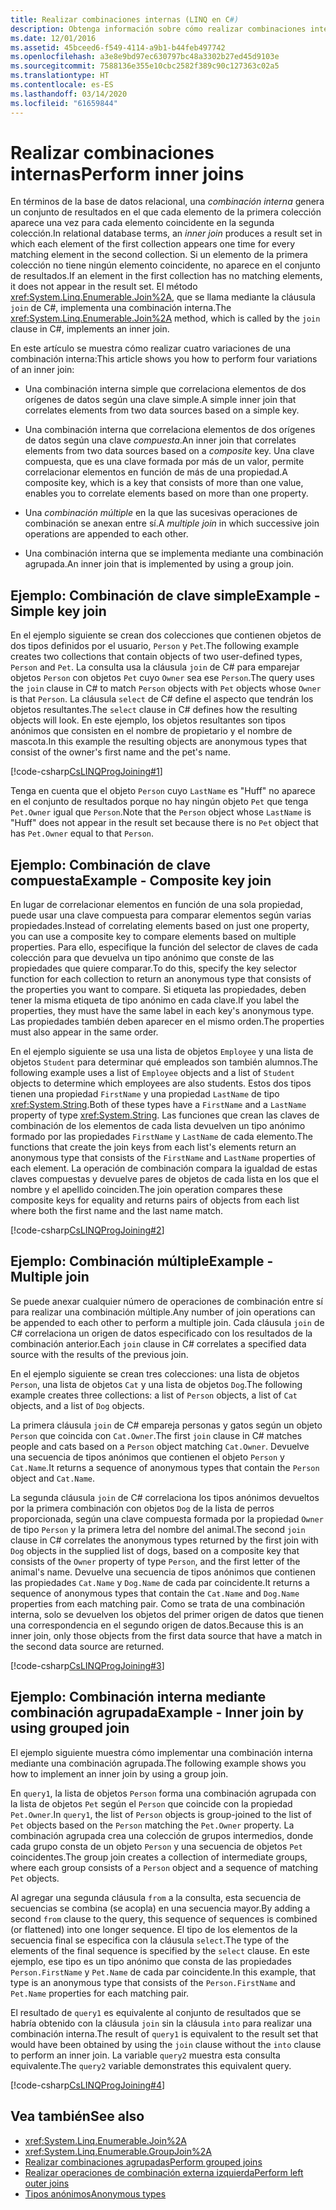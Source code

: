 ```yaml
---
title: Realizar combinaciones internas (LINQ en C#)
description: Obtenga información sobre cómo realizar combinaciones internas con LINQ en C#.
ms.date: 12/01/2016
ms.assetid: 45bceed6-f549-4114-a9b1-b44feb497742
ms.openlocfilehash: a3e8e9bd97ec630797bc48a3302b27ed45d9103e
ms.sourcegitcommit: 7588136e355e10cbc2582f389c90c127363c02a5
ms.translationtype: HT
ms.contentlocale: es-ES
ms.lasthandoff: 03/14/2020
ms.locfileid: "61659844"
---
```

# <a name="perform-inner-joins"></a><span data-ttu-id="17956-103">Realizar combinaciones internas</span><span class="sxs-lookup"><span data-stu-id="17956-103">Perform inner joins</span></span>

<span data-ttu-id="17956-104">En términos de la base de datos relacional, una *combinación interna* genera un conjunto de resultados en el que cada elemento de la primera colección aparece una vez para cada elemento coincidente en la segunda colección.</span><span class="sxs-lookup"><span data-stu-id="17956-104">In relational database terms, an *inner join* produces a result set in which each element of the first collection appears one time for every matching element in the second collection.</span></span> <span data-ttu-id="17956-105">Si un elemento de la primera colección no tiene ningún elemento coincidente, no aparece en el conjunto de resultados.</span><span class="sxs-lookup"><span data-stu-id="17956-105">If an element in the first collection has no matching elements, it does not appear in the result set.</span></span> <span data-ttu-id="17956-106">El método <xref:System.Linq.Enumerable.Join%2A>, que se llama mediante la cláusula `join` de C#, implementa una combinación interna.</span><span class="sxs-lookup"><span data-stu-id="17956-106">The <xref:System.Linq.Enumerable.Join%2A> method, which is called by the `join` clause in C#, implements an inner join.</span></span>

<span data-ttu-id="17956-107">En este artículo se muestra cómo realizar cuatro variaciones de una combinación interna:</span><span class="sxs-lookup"><span data-stu-id="17956-107">This article shows you how to perform four variations of an inner join:</span></span>

- <span data-ttu-id="17956-108">Una combinación interna simple que correlaciona elementos de dos orígenes de datos según una clave simple.</span><span class="sxs-lookup"><span data-stu-id="17956-108">A simple inner join that correlates elements from two data sources based on a simple key.</span></span>

- <span data-ttu-id="17956-109">Una combinación interna que correlaciona elementos de dos orígenes de datos según una clave *compuesta*.</span><span class="sxs-lookup"><span data-stu-id="17956-109">An inner join that correlates elements from two data sources based on a *composite* key.</span></span> <span data-ttu-id="17956-110">Una clave compuesta, que es una clave formada por más de un valor, permite correlacionar elementos en función de más de una propiedad.</span><span class="sxs-lookup"><span data-stu-id="17956-110">A composite key, which is a key that consists of more than one value, enables you to correlate elements based on more than one property.</span></span>

- <span data-ttu-id="17956-111">Una *combinación múltiple* en la que las sucesivas operaciones de combinación se anexan entre sí.</span><span class="sxs-lookup"><span data-stu-id="17956-111">A *multiple join* in which successive join operations are appended to each other.</span></span>

- <span data-ttu-id="17956-112">Una combinación interna que se implementa mediante una combinación agrupada.</span><span class="sxs-lookup"><span data-stu-id="17956-112">An inner join that is implemented by using a group join.</span></span>

## <a name="example---simple-key-join"></a><span data-ttu-id="17956-113">Ejemplo: Combinación de clave simple</span><span class="sxs-lookup"><span data-stu-id="17956-113">Example - Simple key join</span></span>

<span data-ttu-id="17956-114">En el ejemplo siguiente se crean dos colecciones que contienen objetos de dos tipos definidos por el usuario, `Person` y `Pet`.</span><span class="sxs-lookup"><span data-stu-id="17956-114">The following example creates two collections that contain objects of two user-defined types, `Person` and `Pet`.</span></span> <span data-ttu-id="17956-115">La consulta usa la cláusula `join` de C# para emparejar objetos `Person` con objetos `Pet` cuyo `Owner` sea ese `Person`.</span><span class="sxs-lookup"><span data-stu-id="17956-115">The query uses the `join` clause in C# to match `Person` objects with `Pet` objects whose `Owner` is that `Person`.</span></span> <span data-ttu-id="17956-116">La cláusula `select` de C# define el aspecto que tendrán los objetos resultantes.</span><span class="sxs-lookup"><span data-stu-id="17956-116">The `select` clause in C# defines how the resulting objects will look.</span></span> <span data-ttu-id="17956-117">En este ejemplo, los objetos resultantes son tipos anónimos que consisten en el nombre de propietario y el nombre de mascota.</span><span class="sxs-lookup"><span data-stu-id="17956-117">In this example the resulting objects are anonymous types that consist of the owner's first name and the pet's name.</span></span>

[!code-csharp[CsLINQProgJoining#1](~/samples/snippets/csharp/concepts/linq/how-to-perform-inner-joins_1.cs)]

<span data-ttu-id="17956-118">Tenga en cuenta que el objeto `Person` cuyo `LastName` es "Huff" no aparece en el conjunto de resultados porque no hay ningún objeto `Pet` que tenga `Pet.Owner` igual que `Person`.</span><span class="sxs-lookup"><span data-stu-id="17956-118">Note that the `Person` object whose `LastName` is "Huff" does not appear in the result set because there is no `Pet` object that has `Pet.Owner` equal to that `Person`.</span></span>

## <a name="example---composite-key-join"></a><span data-ttu-id="17956-119">Ejemplo: Combinación de clave compuesta</span><span class="sxs-lookup"><span data-stu-id="17956-119">Example - Composite key join</span></span>

<span data-ttu-id="17956-120">En lugar de correlacionar elementos en función de una sola propiedad, puede usar una clave compuesta para comparar elementos según varias propiedades.</span><span class="sxs-lookup"><span data-stu-id="17956-120">Instead of correlating elements based on just one property, you can use a composite key to compare elements based on multiple properties.</span></span> <span data-ttu-id="17956-121">Para ello, especifique la función del selector de claves de cada colección para que devuelva un tipo anónimo que conste de las propiedades que quiere comparar.</span><span class="sxs-lookup"><span data-stu-id="17956-121">To do this, specify the key selector function for each collection to return an anonymous type that consists of the properties you want to compare.</span></span> <span data-ttu-id="17956-122">Si etiqueta las propiedades, deben tener la misma etiqueta de tipo anónimo en cada clave.</span><span class="sxs-lookup"><span data-stu-id="17956-122">If you label the properties, they must have the same label in each key's anonymous type.</span></span> <span data-ttu-id="17956-123">Las propiedades también deben aparecer en el mismo orden.</span><span class="sxs-lookup"><span data-stu-id="17956-123">The properties must also appear in the same order.</span></span>

<span data-ttu-id="17956-124">En el ejemplo siguiente se usa una lista de objetos `Employee` y una lista de objetos `Student` para determinar qué empleados son también alumnos.</span><span class="sxs-lookup"><span data-stu-id="17956-124">The following example uses a list of `Employee` objects and a list of `Student` objects to determine which employees are also students.</span></span> <span data-ttu-id="17956-125">Estos dos tipos tienen una propiedad `FirstName` y una propiedad `LastName` de tipo <xref:System.String>.</span><span class="sxs-lookup"><span data-stu-id="17956-125">Both of these types have a `FirstName` and a `LastName` property of type <xref:System.String>.</span></span> <span data-ttu-id="17956-126">Las funciones que crean las claves de combinación de los elementos de cada lista devuelven un tipo anónimo formado por las propiedades `FirstName` y `LastName` de cada elemento.</span><span class="sxs-lookup"><span data-stu-id="17956-126">The functions that create the join keys from each list's elements return an anonymous type that consists of the `FirstName` and `LastName` properties of each element.</span></span> <span data-ttu-id="17956-127">La operación de combinación compara la igualdad de estas claves compuestas y devuelve pares de objetos de cada lista en los que el nombre y el apellido coinciden.</span><span class="sxs-lookup"><span data-stu-id="17956-127">The join operation compares these composite keys for equality and returns pairs of objects from each list where both the first name and the last name match.</span></span>

[!code-csharp[CsLINQProgJoining#2](~/samples/snippets/csharp/concepts/linq/how-to-perform-inner-joins_2.cs)]

## <a name="example---multiple-join"></a><span data-ttu-id="17956-128">Ejemplo: Combinación múltiple</span><span class="sxs-lookup"><span data-stu-id="17956-128">Example - Multiple join</span></span>

<span data-ttu-id="17956-129">Se puede anexar cualquier número de operaciones de combinación entre sí para realizar una combinación múltiple.</span><span class="sxs-lookup"><span data-stu-id="17956-129">Any number of join operations can be appended to each other to perform a multiple join.</span></span> <span data-ttu-id="17956-130">Cada cláusula `join` de C# correlaciona un origen de datos especificado con los resultados de la combinación anterior.</span><span class="sxs-lookup"><span data-stu-id="17956-130">Each `join` clause in C# correlates a specified data source with the results of the previous join.</span></span>

<span data-ttu-id="17956-131">En el ejemplo siguiente se crean tres colecciones: una lista de objetos `Person`, una lista de objetos `Cat` y una lista de objetos `Dog`.</span><span class="sxs-lookup"><span data-stu-id="17956-131">The following example creates three collections: a list of `Person` objects, a list of `Cat` objects, and a list of `Dog` objects.</span></span>

<span data-ttu-id="17956-132">La primera cláusula `join` de C# empareja personas y gatos según un objeto `Person` que coincida con `Cat.Owner`.</span><span class="sxs-lookup"><span data-stu-id="17956-132">The first `join` clause in C# matches people and cats based on a `Person` object matching `Cat.Owner`.</span></span> <span data-ttu-id="17956-133">Devuelve una secuencia de tipos anónimos que contienen el objeto `Person` y `Cat.Name`.</span><span class="sxs-lookup"><span data-stu-id="17956-133">It returns a sequence of anonymous types that contain the `Person` object and `Cat.Name`.</span></span>

<span data-ttu-id="17956-134">La segunda cláusula `join` de C# correlaciona los tipos anónimos devueltos por la primera combinación con objetos `Dog` de la lista de perros proporcionada, según una clave compuesta formada por la propiedad `Owner` de tipo `Person` y la primera letra del nombre del animal.</span><span class="sxs-lookup"><span data-stu-id="17956-134">The second `join` clause in C# correlates the anonymous types returned by the first join with `Dog` objects in the supplied list of dogs, based on a composite key that consists of the `Owner` property of type `Person`, and the first letter of the animal's name.</span></span> <span data-ttu-id="17956-135">Devuelve una secuencia de tipos anónimos que contienen las propiedades `Cat.Name` y `Dog.Name` de cada par coincidente.</span><span class="sxs-lookup"><span data-stu-id="17956-135">It returns a sequence of anonymous types that contain the `Cat.Name` and `Dog.Name` properties from each matching pair.</span></span> <span data-ttu-id="17956-136">Como se trata de una combinación interna, solo se devuelven los objetos del primer origen de datos que tienen una correspondencia en el segundo origen de datos.</span><span class="sxs-lookup"><span data-stu-id="17956-136">Because this is an inner join, only those objects from the first data source that have a match in the second data source are returned.</span></span>

[!code-csharp[CsLINQProgJoining#3](~/samples/snippets/csharp/concepts/linq/how-to-perform-inner-joins_3.cs)]

## <a name="example---inner-join-by-using-grouped-join"></a><span data-ttu-id="17956-137">Ejemplo: Combinación interna mediante combinación agrupada</span><span class="sxs-lookup"><span data-stu-id="17956-137">Example - Inner join by using grouped join</span></span>

<span data-ttu-id="17956-138">El ejemplo siguiente muestra cómo implementar una combinación interna mediante una combinación agrupada.</span><span class="sxs-lookup"><span data-stu-id="17956-138">The following example shows you how to implement an inner join by using a group join.</span></span>

<span data-ttu-id="17956-139">En `query1`, la lista de objetos `Person` forma una combinación agrupada con la lista de objetos `Pet` según el `Person` que coincide con la propiedad `Pet.Owner`.</span><span class="sxs-lookup"><span data-stu-id="17956-139">In `query1`, the list of `Person` objects is group-joined to the list of `Pet` objects based on the `Person` matching the `Pet.Owner` property.</span></span> <span data-ttu-id="17956-140">La combinación agrupada crea una colección de grupos intermedios, donde cada grupo consta de un objeto `Person` y una secuencia de objetos `Pet` coincidentes.</span><span class="sxs-lookup"><span data-stu-id="17956-140">The group join creates a collection of intermediate groups, where each group consists of a `Person` object and a sequence of matching `Pet` objects.</span></span>

<span data-ttu-id="17956-141">Al agregar una segunda cláusula `from` a la consulta, esta secuencia de secuencias se combina (se acopla) en una secuencia mayor.</span><span class="sxs-lookup"><span data-stu-id="17956-141">By adding a second `from` clause to the query, this sequence of sequences is combined (or flattened) into one longer sequence.</span></span> <span data-ttu-id="17956-142">El tipo de los elementos de la secuencia final se especifica con la cláusula `select`.</span><span class="sxs-lookup"><span data-stu-id="17956-142">The type of the elements of the final sequence is specified by the `select` clause.</span></span> <span data-ttu-id="17956-143">En este ejemplo, ese tipo es un tipo anónimo que consta de las propiedades `Person.FirstName` y `Pet.Name` de cada par coincidente.</span><span class="sxs-lookup"><span data-stu-id="17956-143">In this example, that type is an anonymous type that consists of the `Person.FirstName` and `Pet.Name` properties for each matching pair.</span></span>

<span data-ttu-id="17956-144">El resultado de `query1` es equivalente al conjunto de resultados que se habría obtenido con la cláusula `join` sin la cláusula `into` para realizar una combinación interna.</span><span class="sxs-lookup"><span data-stu-id="17956-144">The result of `query1` is equivalent to the result set that would have been obtained by using the `join` clause without the `into` clause to perform an inner join.</span></span> <span data-ttu-id="17956-145">La variable `query2` muestra esta consulta equivalente.</span><span class="sxs-lookup"><span data-stu-id="17956-145">The `query2` variable demonstrates this equivalent query.</span></span>

[!code-csharp[CsLINQProgJoining#4](~/samples/snippets/csharp/concepts/linq/how-to-perform-inner-joins_4.cs)]

## <a name="see-also"></a><span data-ttu-id="17956-146">Vea también</span><span class="sxs-lookup"><span data-stu-id="17956-146">See also</span></span>

- <xref:System.Linq.Enumerable.Join%2A>
- <xref:System.Linq.Enumerable.GroupJoin%2A>
- [<span data-ttu-id="17956-147">Realizar combinaciones agrupadas</span><span class="sxs-lookup"><span data-stu-id="17956-147">Perform grouped joins</span></span>](perform-grouped-joins.md)
- [<span data-ttu-id="17956-148">Realizar operaciones de combinación externa izquierda</span><span class="sxs-lookup"><span data-stu-id="17956-148">Perform left outer joins</span></span>](perform-left-outer-joins.md)
- [<span data-ttu-id="17956-149">Tipos anónimos</span><span class="sxs-lookup"><span data-stu-id="17956-149">Anonymous types</span></span>](../programming-guide/classes-and-structs/anonymous-types.md)
